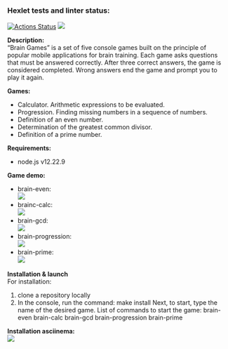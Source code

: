 ### Hexlet tests and linter status:
[![Actions Status](https://github.com/desumeow/frontend-project-44/workflows/hexlet-check/badge.svg)](https://github.com/desumeow/frontend-project-44/actions)
<a href="https://codeclimate.com/github/desumeow/frontend-project-44/maintainability"><img src="https://api.codeclimate.com/v1/badges/ec7f1594a6425b14c7e7/maintainability" /></a>

<b>Description:</b><br>
“Brain Games” is a set of five console games built on the principle of popular mobile applications for brain training. Each game asks questions that must be answered correctly. After three correct answers, the game is considered completed. Wrong answers end the game and prompt you to play it again.<br> 



<b>Games:</b>

* Calculator. Arithmetic expressions to be evaluated.
* Progression. Finding missing numbers in a sequence of numbers.
* Definition of an even number.
* Determination of the greatest common divisor.
* Definition of a prime number.

<b>Requirements:</b>
 * node.js v12.22.9

<b>Game demo:</b><br>
* brain-even:<br> <a href="https://asciinema.org/a/h7Iy46bZ0AvxzK5Gb9hebAYuA" target="_blank"><img src="https://asciinema.org/a/h7Iy46bZ0AvxzK5Gb9hebAYuA.svg" /></a> <br>
* brainc-calc:<br> <a href="https://asciinema.org/a/tC0dkZ9wDNbWc0XAuA38UcABr" target="_blank"><img src="https://asciinema.org/a/tC0dkZ9wDNbWc0XAuA38UcABr.svg" /></a> <br>
* brain-gcd:<br> <a href="https://asciinema.org/a/ONiXXhlsimmvpCcqIZekX8EQr" target="_blank"><img src="https://asciinema.org/a/ONiXXhlsimmvpCcqIZekX8EQr.svg" /></a> <br>
* brain-progression:<br> <a href="https://asciinema.org/a/ju3VgpkwCbk9YoBNcgyvUGdmx" target="_blank"><img src="https://asciinema.org/a/ju3VgpkwCbk9YoBNcgyvUGdmx.svg" /></a> <br>
* brain-prime: <br> <a href="https://asciinema.org/a/3D9lAGwCPdOOYPFJSX7r8lmCD" target="_blank"><img src="https://asciinema.org/a/3D9lAGwCPdOOYPFJSX7r8lmCD.svg" /></a>

<b>Installation & launch</b><br>
For installation:
1. clone a repository locally
2. In the console, run the command:
    make install
Next, to start, type the name of the desired game.
List of commands to start the game:
    brain-even
    brain-calc
    brain-gcd
    brain-progression
    brain-prime

<b>Installation asciinema:</b><br>
<a href="https://asciinema.org/a/Pf6yukBWZn0Xgl1CnyVUkDIVH" target="_blank"><img src="https://asciinema.org/a/Pf6yukBWZn0Xgl1CnyVUkDIVH.svg" /></a>

